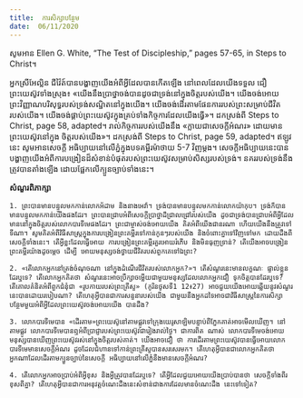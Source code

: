 ```yaml
---
title:  ការសិក្សាបន្ថែម
date:  06/11/2020
---
```


សូមអាន Ellen G. White, “The Test of Discipleship,” pages 57-65, in Steps to Christ។

អ្នកស្រីអែល្លិន ជីវ៉ៃត៍បានបង្ហាញយើងអំពីអ្វីដែលបានកើតឡើង នៅពេលដែលយើងទទួល ជឿព្រះយេស៊ូវទាំងស្រុង៖ «យើងនឹងប្រាថ្នាចង់បានដូចជាទ្រង់នៅក្នុងចិត្តរបស់យើង។ យើងចង់អោយព្រះវិញ្ញាណបរិសុទ្ធរបស់ទ្រង់សណ្ឋិតនៅក្នុងយើង។ យើងចង់ដើរតាមផែនការរបស់ព្រះសម្រាប់ជីវិត របស់យើង។ យើងចង់ផ្គាប់ព្រះយេស៊ូវក្នុងគ្រប់ទាំងកិច្ចការដែលយើងធ្វើ»។ ដកស្រង់ពី Steps to Christ, page 58, adapted។ រាល់កិច្ចការរបស់យើងនឹង «ក្លាយជាសេចក្តីអំណរ» ដោយមានព្រះយេស៊ូវនៅក្នុង ចិត្តរបស់យើង»។ ដកស្រង់ពី Steps to Christ, page 59, adapted។ ឥឡូវនេះ សូមអានសេចក្តី អធិប្បាយនៅលើភ្នំក្នុងបទគម្ពីរម៉ាថាយ 5-7 វិញម្តង។ សេចក្តីអធិប្បាយនេះបានបង្ហាញយើងអំពីការបង្រៀនដ៏សំខាន់បំផុតរបស់ព្រះយេស៊ូវសម្រាប់សិស្សរបស់ទ្រង់។ នគររបស់ទ្រង់នឹងត្រូវបានតាំងឡើង ដោយផ្អែកលើក្បួនច្បាប់ទាំងនេះ។

**សំណួរពិភាក្សា**

`1. ព្រះបានមានបន្ទូលមកកាន់លោកអ័ដាម និងនាងអេវ៉ា។ ទ្រង់បានមានបន្ទូលមកកាន់លោកយ៉ាកុប។ ទ្រង់ក៏បានមានបន្ទូលមកកាន់យើងផងដែរ។ ព្រះបានជ្រាបអំពីសេចក្តីប្រាថ្នាដ៏ជ្រាលជ្រៅរបស់យើង ដូចជាទ្រង់បានជ្រាបអំពីអ្វីដែលមាននៅក្នុងចិត្តរបស់លោកបារទីមេផងដែរ។ ព្រះជាម្ចាស់ចង់អោយយើង គិតអំពីយើងជានរណា ហើយយើងនឹងត្រូវទៅទីណា។ សូមគិតអំពីវិធីសាស្ត្រក្នុងការបង្រៀនព្រះគម្ពីរទៅកាន់កូនៗរបស់យើង និងចំពោះគ្នាទៅវិញទៅមក ដោយដឹងពីសេចក្តីទាំងនេះ។ តើអ្វីខ្លះដែលធ្វើអោយ ការបង្រៀនព្រះគម្ពីរគួរអោយរំភើប និងមិនធុញទ្រាន់? តើយើងអាចបង្រៀនព្រះគម្ពីរយ៉ាងដូចម្តេច ដើម្បី អោយមនុស្សចង់ថ្វាយជីវិតរបស់ពួកគេទៅឯព្រះ?`

`2. «តើលោកអ្នកនៅត្រង់ចំណុចណា នៅក្នុងដំណើរជីវិតរបស់លោកអ្នក?»។ តើសំណួរនេះមានលក្ខណៈ ផ្ទាល់ខ្លួនដែរឬទេ? តើលោកអ្នកគិតថា សំណួរនេះអាចប្រឹក្សាចម្លើយជាមួយមនុស្សដែលលោកអ្នកជឿ ទុកចិត្តបានដែរឬទេ? តើគោលគំនិតអំពីពួកជំនុំជា «រូបកាយរបស់ព្រះគ្រីស្ទ» (កូរិនថូសទី1 12៖27) អាចជួយយើងអោយឆ្លើយនូវសំណួរនេះបានដោយរបៀបណា? តើហេតុអ្វីបានជាការសន្ទនារបស់យើង ជាមួយនឹងអ្នកដទៃអាចជាវិធីសាស្ត្រនៃការសិក្សាបន្ថែមមួយអំពីអ្វីដែលព្រះយេស៊ូវចង់អោយយើង បានដឹង?`

`3. លោកបារទីមេបាន «ដើរតាម»ព្រះយេស៊ូនៅតាមផ្លូវទៅក្រុងយេរូសាឡិមបន្ទាប់ពីភ្នែកគាត់អាចមើលឃើញ។ នៅតាមផ្លូវ លោកបារទីមេបានឮអំពីប្រាជ្ញារបស់ព្រះយេស៊ូវជារៀងរាល់ថ្ងៃ។ ជាការពិត ណាស់ លោកបារទីមេចង់អោយមនុស្សបានឃើញព្រះយេស៊ូវរស់នៅក្នុងចិត្តរបស់គាត់។ យើងអាចជឿ ថា ការដើរតាមព្រះយេស៊ូវបានធ្វើអោយលោកបារទីមេមានសេចក្តីអំណរ ដូចដែលជំហានទៅកាន់ព្រះគ្រីស្ទបានសរសេរមក។ តើហេតុអ្វីបានជាលោកអ្នកគិតថា អ្នកណាដែលដើរតាមក្បួនច្បាប់នៃសេចក្តី អធិប្បាយនៅលើភ្នំនឹងមានសេចក្តីអំណរ?`

`4. តើលោកអ្នកអាចប្រាប់អំពីអ្វីខុស និងអ្វីត្រូវបានដែរឬទេ? តើអ្វីដែលជួយអោយយើងប្រាប់បានថា សេចក្តីទាំងពីរខុសពីគ្នា? តើហេតុអ្វីបានជាការអនុវត្តចំណេះដឹងនេះសំខាន់ជាងការដែលមានចំណេះដឹង នេះទៅទៀត?`